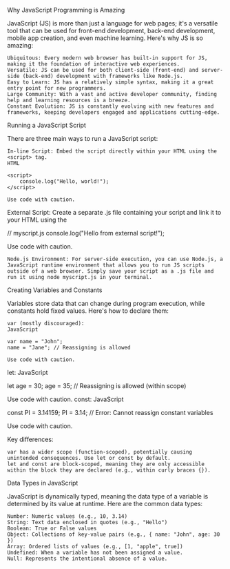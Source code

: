 Why JavaScript Programming is Amazing

JavaScript (JS) is more than just a language for web pages; it's a versatile tool that can be used for front-end development, back-end development, mobile app creation, and even machine learning. Here's why JS is so amazing:

    Ubiquitous: Every modern web browser has built-in support for JS, making it the foundation of interactive web experiences.
    Versatile: JS can be used for both client-side (front-end) and server-side (back-end) development with frameworks like Node.js.
    Easy to Learn: JS has a relatively simple syntax, making it a great entry point for new programmers.
    Large Community: With a vast and active developer community, finding help and learning resources is a breeze.
    Constant Evolution: JS is constantly evolving with new features and frameworks, keeping developers engaged and applications cutting-edge.

Running a JavaScript Script

There are three main ways to run a JavaScript script:

    In-line Script: Embed the script directly within your HTML using the <script> tag.
    HTML

    <script>
        console.log("Hello, world!");
    </script>

    Use code with caution.

External Script: Create a separate .js file containing your script and link it to your HTML using the <script> tag with the src attribute.
HTML

<!DOCTYPE html>
<html>
<head>
    <title>External Script</title>
    <script src="myscript.js"></script>
</head>
<body>
</body>
</html>

// myscript.js
console.log("Hello from external script!");

Use code with caution.

    Node.js Environment: For server-side execution, you can use Node.js, a JavaScript runtime environment that allows you to run JS scripts outside of a web browser. Simply save your script as a .js file and run it using node myscript.js in your terminal.

Creating Variables and Constants

Variables store data that can change during program execution, while constants hold fixed values. Here's how to declare them:

    var (mostly discouraged):
    JavaScript

    var name = "John";
    name = "Jane"; // Reassigning is allowed

    Use code with caution.

let:
JavaScript

let age = 30;
age = 35; // Reassigning is allowed (within scope)

Use code with caution.
const:
JavaScript

const PI = 3.14159;
PI = 3.14; // Error: Cannot reassign constant variables

Use code with caution.

Key differences:

    var has a wider scope (function-scoped), potentially causing unintended consequences. Use let or const by default.
    let and const are block-scoped, meaning they are only accessible within the block they are declared (e.g., within curly braces {}).

Data Types in JavaScript

JavaScript is dynamically typed, meaning the data type of a variable is determined by its value at runtime. Here are the common data types:

    Number: Numeric values (e.g., 10, 3.14)
    String: Text data enclosed in quotes (e.g., "Hello")
    Boolean: True or False values
    Object: Collections of key-value pairs (e.g., { name: "John", age: 30 })
    Array: Ordered lists of values (e.g., [1, "apple", true])
    Undefined: When a variable has not been assigned a value.
    Null: Represents the intentional absence of a value.
